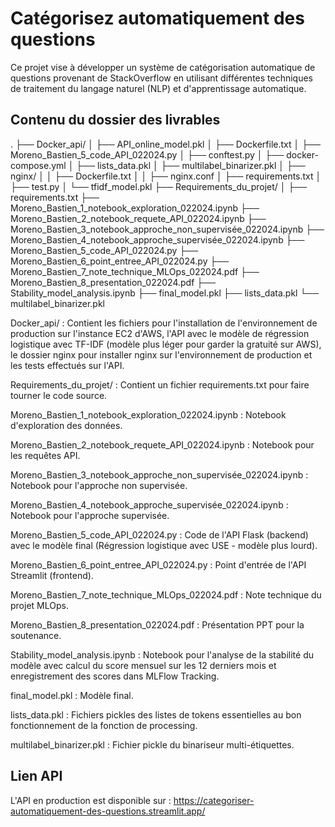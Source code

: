 # Catégorisez automatiquement des questions

Ce projet vise à développer un système de catégorisation automatique de questions provenant de StackOverflow en utilisant différentes techniques de traitement du langage naturel (NLP) et d'apprentissage automatique.

## Contenu du dossier des livrables
.
├── Docker_api/
│   ├── API_online_model.pkl
│   ├── Dockerfile.txt
│   ├── Moreno_Bastien_5_code_API_022024.py
│   ├── conftest.py
│   ├── docker-compose.yml
│   ├── lists_data.pkl
│   ├── multilabel_binarizer.pkl
│   ├── nginx/
│   │  ├── Dockerfile.txt
│   │  ├── nginx.conf
│   ├── requirements.txt
│   ├── test.py
│   └── tfidf_model.pkl
├── Requirements_du_projet/
│   ├── requirements.txt
├── Moreno_Bastien_1_notebook_exploration_022024.ipynb
├── Moreno_Bastien_2_notebook_requete_API_022024.ipynb
├── Moreno_Bastien_3_notebook_approche_non_supervisée_022024.ipynb
├── Moreno_Bastien_4_notebook_approche_supervisée_022024.ipynb
├── Moreno_Bastien_5_code_API_022024.py
├── Moreno_Bastien_6_point_entree_API_022024.py
├── Moreno_Bastien_7_note_technique_MLOps_022024.pdf
├── Moreno_Bastien_8_presentation_022024.pdf
├── Stability_model_analysis.ipynb
├── final_model.pkl
├── lists_data.pkl
└── multilabel_binarizer.pkl

Docker_api/ : Contient les fichiers pour l'installation de l'environnement de production sur l'instance EC2 d'AWS, l'API avec le modèle de régression logistique avec TF-IDF (modèle plus léger pour garder la gratuité sur AWS), le dossier nginx pour installer nginx sur l'environnement de production et les tests effectués sur l'API.

Requirements_du_projet/ : Contient un fichier requirements.txt pour faire tourner le code source.

Moreno_Bastien_1_notebook_exploration_022024.ipynb : Notebook d'exploration des données.

Moreno_Bastien_2_notebook_requete_API_022024.ipynb : Notebook pour les requêtes API.

Moreno_Bastien_3_notebook_approche_non_supervisée_022024.ipynb : Notebook pour l'approche non supervisée.

Moreno_Bastien_4_notebook_approche_supervisée_022024.ipynb : Notebook pour l'approche supervisée.

Moreno_Bastien_5_code_API_022024.py : Code de l'API Flask (backend) avec le modèle final (Régression logistique avec USE - modèle plus lourd).

Moreno_Bastien_6_point_entree_API_022024.py : Point d'entrée de l'API Streamlit (frontend).

Moreno_Bastien_7_note_technique_MLOps_022024.pdf : Note technique du projet MLOps.

Moreno_Bastien_8_presentation_022024.pdf : Présentation PPT pour la soutenance.

Stability_model_analysis.ipynb : Notebook pour l'analyse de la stabilité du modèle avec calcul du score mensuel sur les 12 derniers mois et enregistrement des scores dans MLFlow Tracking.

final_model.pkl : Modèle final.

lists_data.pkl : Fichiers pickles des listes de tokens essentielles au bon fonctionnement de la fonction de processing.

multilabel_binarizer.pkl : Fichier pickle du binariseur multi-étiquettes.

## Lien API

L'API en production est disponible sur : https://categoriser-automatiquement-des-questions.streamlit.app/